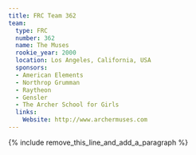 ```yaml
---
title: FRC Team 362
team:
  type: FRC
  number: 362
  name: The Muses
  rookie_year: 2000
  location: Los Angeles, California, USA
  sponsors:
  - American Elements
  - Northrop Grumman
  - Raytheon
  - Gensler
  - The Archer School for Girls
  links:
    Website: http://www.archermuses.com
---
```


{% include remove_this_line_and_add_a_paragraph %}